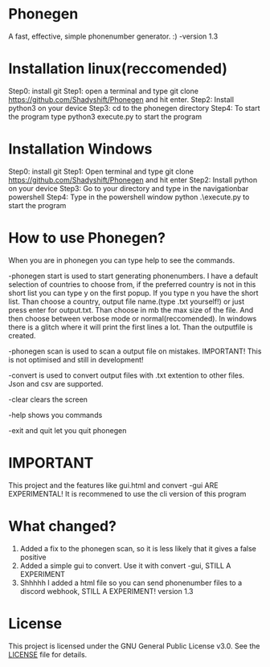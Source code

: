 # Phonegen
A fast, effective, simple phonenumber generator. :)
-version 1.3
# Installation linux(reccomended)
Step0: install git
Step1: open a terminal and type git clone https://github.com/Shadyshift/Phonegen and hit enter.
Step2: Install python3 on your device
Step3: cd to the phonegen directory
Step4: To start the program type python3 execute.py to start the program

# Installation Windows
Step0: install git
Step1: Open terminal and type git clone https://github.com/Shadyshift/Phonegen and hit enter
Step2: Install python on your device
Step3: Go to your directory and type in the navigationbar powershell
Step4: Type in the powershell window python .\execute.py to start the program

# How to use Phonegen?
When you are in phonegen you can type help to see the commands.

-phonegen start is used to start generating phonenumbers. I have a default selection of countries to choose from, if the preferred country is not in this short list you can type y on the first popup. If you type n you have the short list. Than choose a country, output file name.(type .txt yourself!) or just press enter for output.txt. Than choose in mb the max size of the file. And then choose between verbose mode or normal(reccomended). In windows there is a glitch where it will print the first lines a lot. Than the outputfile is created.

-phonegen scan is used to scan a output file on mistakes. IMPORTANT! This is not optimised and still in development!

-convert is used to convert output files with .txt extention to other files. Json and csv are supported.

-clear clears the screen

-help shows you commands

-exit and quit let you quit phonegen

# IMPORTANT
This project and the features like gui.html and convert -gui ARE EXPERIMENTAL! It is recommened to use the cli version of this program

# What changed?
1. Added a fix to the phonegen scan, so it is less likely that it gives a false positive
2. Added a simple gui to convert. Use it with convert -gui, STILL A EXPERIMENT
3. Shhhhh I added a html file so you can send phonenumber files to a discord webhook, STILL A EXPERIMENT!
   version 1.3

# License
This project is licensed under the GNU General Public License v3.0. See the [LICENSE](LICENSE) file for details.
